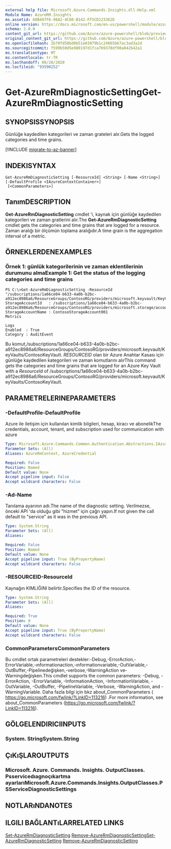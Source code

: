 ```yaml
---
external help file: Microsoft.Azure.Commands.Insights.dll-Help.xml
Module Name: AzureRM.Insights
ms.assetid: 60B497F6-98A2-4C60-B142-FF5CD123362D
online version: https://docs.microsoft.com/en-us/powershell/module/azurerm.insights/get-azurermdiagnosticsetting
schema: 2.0.0
content_git_url: https://github.com/Azure/azure-powershell/blob/preview/src/ResourceManager/Insights/Commands.Insights/help/Get-AzureRmDiagnosticSetting.md
original_content_git_url: https://github.com/Azure/azure-powershell/blob/preview/src/ResourceManager/Insights/Commands.Insights/help/Get-AzureRmDiagnosticSetting.md
ms.openlocfilehash: 2b70fd58bd0b51e03079b1c24665b67ac3ad3a2d
ms.sourcegitcommit: f599b50d5e980197d1fca769378df90a842b42a1
ms.translationtype: MT
ms.contentlocale: tr-TR
ms.lasthandoff: 08/20/2020
ms.locfileid: "93590252"
---
```

# <span data-ttu-id="2ccd9-101">Get-AzureRmDiagnosticSetting</span><span class="sxs-lookup"><span data-stu-id="2ccd9-101">Get-AzureRmDiagnosticSetting</span></span>

## <span data-ttu-id="2ccd9-102">SYNOPSIS</span><span class="sxs-lookup"><span data-stu-id="2ccd9-102">SYNOPSIS</span></span>
<span data-ttu-id="2ccd9-103">Günlüğe kaydedilen kategorileri ve zaman grateleri alır.</span><span class="sxs-lookup"><span data-stu-id="2ccd9-103">Gets the logged categories and time grains.</span></span>

[!INCLUDE [migrate-to-az-banner](../../includes/migrate-to-az-banner.md)]

## <span data-ttu-id="2ccd9-104">INDEKI</span><span class="sxs-lookup"><span data-stu-id="2ccd9-104">SYNTAX</span></span>

```
Get-AzureRmDiagnosticSetting [-ResourceId] <String> [-Name <String>] [-DefaultProfile <IAzureContextContainer>]
 [<CommonParameters>]
```

## <span data-ttu-id="2ccd9-105">Tanım</span><span class="sxs-lookup"><span data-stu-id="2ccd9-105">DESCRIPTION</span></span>
<span data-ttu-id="2ccd9-106">**Get-AzureRmDiagnosticSetting** cmdlet 'i, kaynak için günlüğe kaydedilen kategorileri ve zaman gratlerini alır.</span><span class="sxs-lookup"><span data-stu-id="2ccd9-106">The **Get-AzureRmDiagnosticSetting** cmdlet gets the categories and time grains that are logged for a resource.</span></span>
<span data-ttu-id="2ccd9-107">Zaman aralığı bir ölçümün toplama aralığıdır.</span><span class="sxs-lookup"><span data-stu-id="2ccd9-107">A time grain is the aggregation interval of a metric.</span></span>

## <span data-ttu-id="2ccd9-108">ÖRNEKLERDEN</span><span class="sxs-lookup"><span data-stu-id="2ccd9-108">EXAMPLES</span></span>

### <span data-ttu-id="2ccd9-109">Örnek 1: günlük kategorilerinin ve zaman eklentilerinin durumunu alma</span><span class="sxs-lookup"><span data-stu-id="2ccd9-109">Example 1: Get the status of the logging categories and time grains</span></span>
```
PS C:\>Get-AzureRmDiagnosticSetting -ResourceId "/subscriptions/1a66ce04-b633-4a0b-b2bc-a912ec8986a6/ResourceGroups/ContosoRG/providers/microsoft.keyvault/KeyVaults/ContosoKeyVault"
StorageAccountId   : /subscriptions/1a66ce04-b633-4a0b-b2bc-a912ec8986a6/ResourceGroups/ContosoRG/providers/microsoft.storage/accounts/ContosoStorageAccount
StorageAccountName : ContosoStorageAccount001
Metrics

Logs
Enabled  : True
Category : AuditEvent
```

<span data-ttu-id="2ccd9-110">Bu komut,/subscriptions/1a66ce04-b633-4a0b-b2bc-a912ec8986a6/ResourceGroups/ContosoRG/providers/microsoft.keyvault/KeyVaults/ContosoKeyVault. *RESOURCEID* olan bir Azure Anahtar Kasası için günlüğe kaydedilen kategorileri ve zaman komutlarını alır</span><span class="sxs-lookup"><span data-stu-id="2ccd9-110">This command gets the categories and time grains that are logged for an Azure Key Vault with a *ResourceId* of /subscriptions/1a66ce04-b633-4a0b-b2bc-a912ec8986a6/ResourceGroups/ContosoRG/providers/microsoft.keyvault/KeyVaults/ContosoKeyVault.</span></span>

## <span data-ttu-id="2ccd9-111">PARAMETRELERINE</span><span class="sxs-lookup"><span data-stu-id="2ccd9-111">PARAMETERS</span></span>

### <span data-ttu-id="2ccd9-112">-DefaultProfile</span><span class="sxs-lookup"><span data-stu-id="2ccd9-112">-DefaultProfile</span></span>
<span data-ttu-id="2ccd9-113">Azure ile iletişim için kullanılan kimlik bilgileri, hesap, kiracı ve abonelik</span><span class="sxs-lookup"><span data-stu-id="2ccd9-113">The credentials, account, tenant, and subscription used for communication with azure</span></span>

```yaml
Type: Microsoft.Azure.Commands.Common.Authentication.Abstractions.IAzureContextContainer
Parameter Sets: (All)
Aliases: AzureRmContext, AzureCredential

Required: False
Position: Named
Default value: None
Accept pipeline input: False
Accept wildcard characters: False
```

### <span data-ttu-id="2ccd9-114">-Ad</span><span class="sxs-lookup"><span data-stu-id="2ccd9-114">-Name</span></span>
<span data-ttu-id="2ccd9-115">Tanılama ayarının adı.</span><span class="sxs-lookup"><span data-stu-id="2ccd9-115">The name of the diagnostic setting.</span></span> <span data-ttu-id="2ccd9-116">Verilmezse, önceki API 'da olduğu gibi "hizmet" için çağrı yapın.</span><span class="sxs-lookup"><span data-stu-id="2ccd9-116">If not given the call default to "service" as it was in the previous API.</span></span>

```yaml
Type: System.String
Parameter Sets: (All)
Aliases:

Required: False
Position: Named
Default value: None
Accept pipeline input: True (ByPropertyName)
Accept wildcard characters: False
```

### <span data-ttu-id="2ccd9-117">-RESOURCEID</span><span class="sxs-lookup"><span data-stu-id="2ccd9-117">-ResourceId</span></span>
<span data-ttu-id="2ccd9-118">Kaynağın KIMLIĞINI belirtir.</span><span class="sxs-lookup"><span data-stu-id="2ccd9-118">Specifies the ID of the resource.</span></span>

```yaml
Type: System.String
Parameter Sets: (All)
Aliases:

Required: True
Position: 0
Default value: None
Accept pipeline input: True (ByPropertyName)
Accept wildcard characters: False
```

### <span data-ttu-id="2ccd9-119">CommonParameters</span><span class="sxs-lookup"><span data-stu-id="2ccd9-119">CommonParameters</span></span>
<span data-ttu-id="2ccd9-120">Bu cmdlet ortak parametreleri destekler:-Debug,-ErrorAction,-ErrorVariable,-ınformationaction,-ınformationvariable,-OutVariable,-OutBuffer,-Pipelinedeğişken,-verbose,-WarningAction ve-Warningdeğişken.</span><span class="sxs-lookup"><span data-stu-id="2ccd9-120">This cmdlet supports the common parameters: -Debug, -ErrorAction, -ErrorVariable, -InformationAction, -InformationVariable, -OutVariable, -OutBuffer, -PipelineVariable, -Verbose, -WarningAction, and -WarningVariable.</span></span> <span data-ttu-id="2ccd9-121">Daha fazla bilgi için bkz about_CommonParameters ( https://go.microsoft.com/fwlink/?LinkID=113216) .</span><span class="sxs-lookup"><span data-stu-id="2ccd9-121">For more information, see about_CommonParameters (https://go.microsoft.com/fwlink/?LinkID=113216).</span></span>

## <span data-ttu-id="2ccd9-122">GÖLGELENDIRICI</span><span class="sxs-lookup"><span data-stu-id="2ccd9-122">INPUTS</span></span>

### <span data-ttu-id="2ccd9-123">System. String</span><span class="sxs-lookup"><span data-stu-id="2ccd9-123">System.String</span></span>

## <span data-ttu-id="2ccd9-124">ÇıKıŞLAR</span><span class="sxs-lookup"><span data-stu-id="2ccd9-124">OUTPUTS</span></span>

### <span data-ttu-id="2ccd9-125">Microsoft. Azure. Commands. Insights. OutputClasses. Psservicedıagnoçıkartma ayarları</span><span class="sxs-lookup"><span data-stu-id="2ccd9-125">Microsoft.Azure.Commands.Insights.OutputClasses.PSServiceDiagnosticSettings</span></span>

## <span data-ttu-id="2ccd9-126">NOTLARıNDA</span><span class="sxs-lookup"><span data-stu-id="2ccd9-126">NOTES</span></span>

## <span data-ttu-id="2ccd9-127">ILGILI BAĞLANTıLAR</span><span class="sxs-lookup"><span data-stu-id="2ccd9-127">RELATED LINKS</span></span>

<span data-ttu-id="2ccd9-128">[Set-AzureRmDiagnosticSetting](./Set-AzureRmDiagnosticSetting.md) 
 [Remove-AzureRmDiagnosticSetting](./Remove-AzureRmDiagnosticSetting.md)</span><span class="sxs-lookup"><span data-stu-id="2ccd9-128">[Set-AzureRmDiagnosticSetting](./Set-AzureRmDiagnosticSetting.md)
[Remove-AzureRmDiagnosticSetting](./Remove-AzureRmDiagnosticSetting.md)</span></span>
